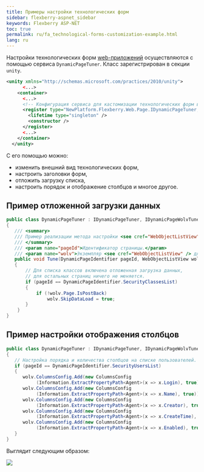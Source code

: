 ```yaml
---
title: Примеры настройки технологических форм
sidebar: flexberry-aspnet_sidebar
keywords: Flexberry ASP-NET
toc: true
permalink: ru/fa_technological-forms-customization-example.html
lang: ru
---
```


Настройки технологических форм [web-приложений](fa_flexberry-asp-net.html) осуществляются с помощью сервиса `DynamicPageTuner`. Класс зарегистрирован в секции `unity`.

```xml
<unity xmlns="http://schemas.microsoft.com/practices/2010/unity">
      <...>
    <container>
      <...>         
      <!-- Конфигурация сервиса для кастомизации технологических форм в проекте. -->
      <register type="NewPlatform.Flexberry.Web.Page.IDynamicPageTuner, ICSSoft.STORMNET.Web.AjaxControls" mapTo="WebFormsTestStand.DynamicPageTuner, TestStand(ASP.NET Application)">
        <lifetime type="singleton" />
        <constructor />
      </register> 
      <...>         
    </container>
  </unity>
```

С его помощью можно:

* изменить внешний вид технологических форм,
* настроить заголовки форм,
* отложить загрузку списка,
* настроить порядок и отображение столбцов и многое другое. 

## Пример отложенной загрузки данных

```csharp
public class DynamicPageTuner : IDynamicPageTuner, IDynamicPageWolvTuner
{
   /// <summary>
   /// Пример реализации метода настройки <see cref="WebObjectListView" /> на технологических страницах.
   /// </summary>
   /// <param name="pageId">Идентификатор страницы.</param>
   /// <param name="wolv">Экземпляр <see cref="WebObjectListView" /> для настройки.</param>
   public void Tune(DynamicPageIdentifier pageId, WebObjectListView wolv)
   {
       // Для списка классов включена отложенная загрузка данных,
       // для остальных страниц ничего не меняется.
       if (pageId == DynamicPageIdentifier.SecurityClassesList)
       {
           if (!wolv.Page.IsPostBack)
               wolv.SkipDataLoad = true;
       }
    }
}
```

## Пример настройки отображения столбцов

```csharp
public class DynamicPageTuner : IDynamicPageTuner, IDynamicPageWolvTuner
{
   // Настройка порядка и количества столбцов на списке пользователей.
   if (pageId == DynamicPageIdentifier.SecurityUsersList)
   {
      wolv.ColumnsConfig.Add(new ColumnsConfig
           (Information.ExtractPropertyPath<Agent>(x => x.Login), true));
      wolv.ColumnsConfig.Add(new ColumnsConfig
           (Information.ExtractPropertyPath<Agent>(x => x.Name), true));
      wolv.ColumnsConfig.Add(new ColumnsConfig
           (Information.ExtractPropertyPath<Agent>(x => x.Creator), true));
      wolv.ColumnsConfig.Add(new ColumnsConfig
           (Information.ExtractPropertyPath<Agent>(x => x.CreateTime), true));
      wolv.ColumnsConfig.Add(new ColumnsConfig
           (Information.ExtractPropertyPath<Agent>(x => x.Enabled), true));
   }
}
```

Выглядит следующим образом:

![](/images/pages/products/flexberry-aspnet/example-teh-settings.png)
